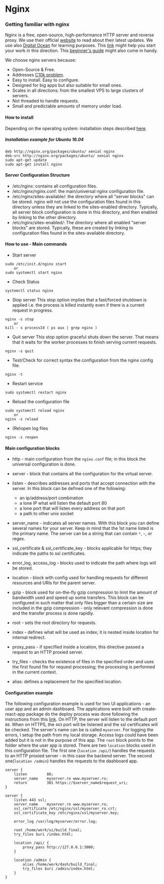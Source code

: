 # Nginx

### Getting familiar with nginx
Nginx is a free, open-source, high-performance HTTP server and reverse proxy. We use their official [website](http://nginx.org/en/) to read about their latest updates. We use also [Digital Ocean](https://www.digitalocean.com) for learning purposes.
This [link](https://www.digitalocean.com/community/tutorials/understanding-nginx-server-and-location-block-selection-algorithms) might help you start your work in this direction. This [beginner's guide](http://nginx.org/en/docs/beginners_guide.html) might also come in handy.

We choose nginx servers because:
* Open-Source & Free.
* Addresses [C10k problem](http://www.kegel.com/c10k.html).
* Easy to install. Easy to  configure.
* Designed for big apps but also suitable for small ones.
* Scales in all directions: from the smallest VPS to large clusters of servers.
* Not threaded to handle requests.
* Small and predictable amounts of memory under load.

#### How to install
Depending on the operating system: installation steps described [here](https://www.nginx.com/resources/wiki/start/topics/tutorials/install/).
##### Installation example for Ubuntu 16.04
```
deb http://nginx.org/packages/ubuntu/ xenial nginx
deb-src http://nginx.org/packages/ubuntu/ xenial nginx
sudo apt-get update
sudo apt-get install nginx
```

#### Server Configuration Structure
* /etc/nginx: contains all configuration files.
* /etc/nginx/nginx.conf: the main/universal nginx configuration file.
* /etc/nginx/sites-available/: the directory where all "server blocks" can be stored. nginx will not use the configuration files found in this directory unless they are linked to the sites-enabled directory. Typically, all server block configuration is done in this directory, and then enabled by linking to the other directory.
* /etc/nginx/sites-enabled/: The directory where all enabled "server blocks" are stored. Typically, these are created by linking to configuration files found in the sites-available directory.


#### How to use - Main commands
* Start server
```
sudo /etc/init.d/nginx start
    or
sudo systemctl start nginx
```
* Check Status
```
systemctl status nginx
```
* Stop server
This stop option implies that a fast/forced shutdown is applied i.e. the process is killed instantly even if there is a current request in progress.
```
nginx -s stop  
    or
kill - s processId ( ps aux | grep nginx )
```
* Quit server
This stop option graceful shuts down the server. That means that it waits for the worker processes to finish serving current requests.
```
nginx -s quit
```
* Test/Check for correct syntax the configuration from the nginx config file.
```
nginx -t
```
* Restart service
```
sudo systemctl restart nginx
```
* Reload the configuration file
```
sudo systemctl reload nginx
    or
nginx -s reload
```
* (Re)open log files
```
nginx -s reopen
```

#### Main configuration blocks
* http - main configuration from the `nginx.conf` file; in this block the universal configuration is done.
* server - block that contains all the configuration for the virtual server.
* listen - describes addresses and ports that accept connection with the server. In this block can be defined one of the following:

    - an ip/address/port combination
    - a lone IP what will listen the default port 80
    - a lone port that will listen every address on that port
    - a path to other unix socket

* server_name - indicates all server names. With this block you can define several names for your server. Keep in mind that the  1st name listed is the primary name. The server can be a string that can contain `*`, `~`, or regex.
* ssl_certificate & ssl_certificate_key - blocks applicable for https; they indicate the paths to ssl certificates.
* error_log, access_log - blocks used to indicate the path where logs will be stored.
* location - block with config used for handling requests for different resources and URIs for the parent server.
* gzip - block used for on-the-fly gzip compression to limit the amount of bandwidth used and speed up some transfers. This block can be configured in such matter that only files bigger than a certain size are included in the gzip compression - only relevant compression is done and the transfer process is done rapidly.
* root - sets the root directory for requests.
* index - defines what will be used as index; it is nested inside location for internal redirect.
* proxy_pass - if specified inside a location, this directive passed a request to an HTTP proxied server.
* try_files - checks the existence of files in the specified order and uses the first found file for request processing; the processing is performed in the current context.
* alias: defines a replacement for the specified location.

#### Configuration example
The following configuration example is used for two UI applications - an user app and an admin dashboard. The applications were built with create-react-app package do the deploy process was done following the instructions from this [link](https://medium.com/@johnbrett/create-react-app-push-state-nginx-config-a9f7530621c1).
On HTTP, the server will listen to the default port `80`. When on HTTPS, the `443` port will be listened and the ssl certificates will be checked. The server's name can be is called `myserver`. For logging the errors, I setup the path from my local storage. Access logs could have been added but it is not in the purpose of this app. The `root` block points to the folder where the user app is stored. There are two `location` blocks used in this configuration file. The first one (`location /api/`) handles the requests to an HTTP proxied server - in this case the backend server. The second one(`location /admin`) handles the requests to the dashboard app.

```
server {
    listen         80;
    server_name    myserver.ro www.myserver.ro;
    return         301 https://$server_name$request_uri;
}

server {
    listen 443 ssl;
    server_name    myserver.ro www.myserver.ro;
    ssl_certificate /etc/nginx/ssl/myserver_ro.crt;
    ssl_certificate_key /etc/nginx/ssl/myserver.key;

    error_log /var/log/myserver/error.log;

    root /home/work/ui/build_final;
    try_files $uri /index.html;

    location /api/ {
        proxy_pass http://127.0.0.1:3000;
    }

    location /admin {
        alias /home/work/dash/build_final;
        try_files $uri /admin/index.html;
    }
}
```
